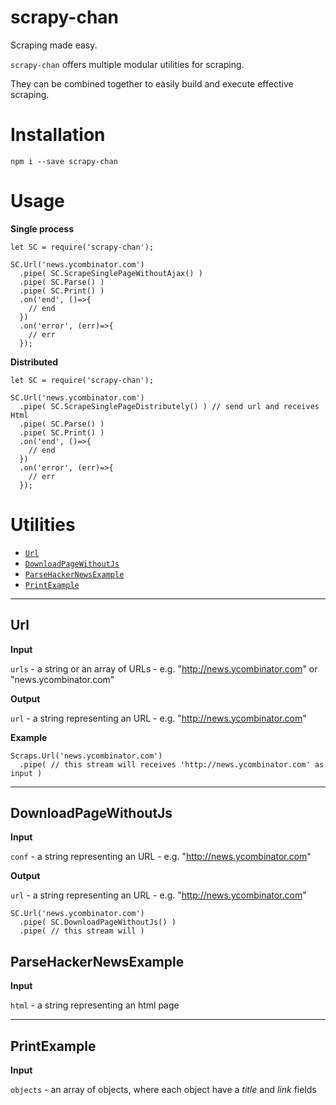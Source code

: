 # scrapy-chan

Scraping made easy.

`scrapy-chan` offers multiple modular utilities for scraping. 

They can be combined together to easily build and execute effective scraping.

# Installation

`npm i --save scrapy-chan`

# Usage

**Single process**

```
let SC = require('scrapy-chan');

SC.Url('news.ycombinator.com')
  .pipe( SC.ScrapeSinglePageWithoutAjax() )
  .pipe( SC.Parse() )
  .pipe( SC.Print() )
  .on('end', ()=>{
    // end  
  })
  .on('error', (err)=>{
    // err
  });
```

**Distributed**
```
let SC = require('scrapy-chan');

SC.Url('news.ycombinator.com')
  .pipe( SC.ScrapeSinglePageDistributely() ) // send url and receives Html
  .pipe( SC.Parse() )
  .pipe( SC.Print() )
  .on('end', ()=>{
    // end  
  })
  .on('error', (err)=>{
    // err
  });
```

# Utilities

* [`Url`](#url)
* [`DownloadPageWithoutJs`](#downloadpagewithoutjs)
* [`ParseHackerNewsExample`](#parsehackernewsexample)
* [`PrintExample`](#printexample)

---

## Url

**Input**

`urls` - a string or an array of URLs - e.g. "http://news.ycombinator.com" or "news.ycombinator.com"

**Output**

`url` - a string representing an URL - e.g. "http://news.ycombinator.com"


**Example**

```
Scraps.Url('news.ycombinator.com')
  .pipe( // this stream will receives 'http://news.ycombinator.com' as input )
```
---

## DownloadPageWithoutJs

**Input**

`conf` - a string representing an URL - e.g. "http://news.ycombinator.com"

**Output**

`url` - a string representing an URL - e.g. "http://news.ycombinator.com"


```
SC.Url('news.ycombinator.com')
  .pipe( SC.DownloadPageWithoutJs() )
  .pipe( // this stream will )
```

## ParseHackerNewsExample

**Input**

`html` - a string representing an html page

---

## PrintExample

**Input**

`objects` - an array of objects, where each object have a *title* and *link* fields